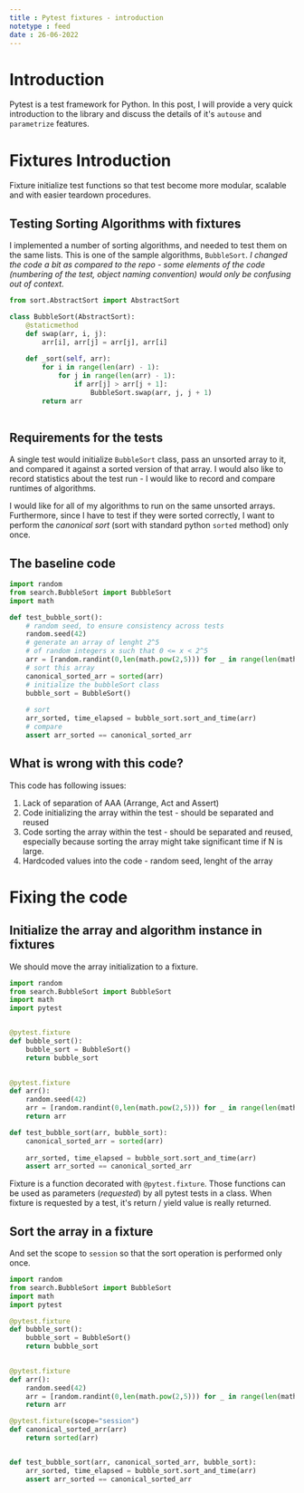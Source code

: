 ```yaml
---
title : Pytest fixtures - introduction
notetype : feed
date : 26-06-2022
---
```


# Introduction

Pytest is a test framework for Python. In this post, I will provide a very quick introduction to the library and discuss the details of it's `autouse` and `parametrize` features.

# Fixtures Introduction
Fixture initialize test functions so that test become more modular, scalable and with easier teardown procedures. 
## Testing Sorting Algorithms with fixtures
I implemented a number of sorting algorithms, and needed to test them on the same lists. This is one of the sample algorithms, `BubbleSort`. _I changed the code a bit as compared to the repo - some elements of the code (numbering of the test, object naming convention) would only be confusing out of context._

```python
from sort.AbstractSort import AbstractSort

class BubbleSort(AbstractSort):  
    @staticmethod  
    def swap(arr, i, j):  
        arr[i], arr[j] = arr[j], arr[i]  
  
    def _sort(self, arr):  
        for i in range(len(arr) - 1):  
            for j in range(len(arr) - 1):  
                if arr[j] > arr[j + 1]:  
                    BubbleSort.swap(arr, j, j + 1)  
        return arr
	
```

## Requirements for the tests
A single test would initialize `BubbleSort` class, pass an unsorted array to it, and compared it against a sorted version of that array. I would also like to record statistics about the test run - I would like to record and compare runtimes of algorithms.

I would like for all of my algorithms to run on the same unsorted arrays. Furthermore, since I have to test if they were sorted correctly, I want to perform the _canonical sort_ (sort with standard python `sorted` method) only once.

## The baseline code
```python
import random
from search.BubbleSort import BubbleSort
import math

def test_bubble_sort():
	# random seed, to ensure consistency across tests
	random.seed(42)
	# generate an array of lenght 2^5 
	# of random integers x such that 0 <= x < 2^5 
	arr = [random.randint(0,len(math.pow(2,5))) for _ in range(len(math.pow(2,5)))]
	# sort this array
	canonical_sorted_arr = sorted(arr)
	# initialize the bubbleSort class
	bubble_sort = BubbleSort()
	
	# sort
    arr_sorted, time_elapsed = bubble_sort.sort_and_time(arr)  
    # compare
	assert arr_sorted == canonical_sorted_arr

```

## What is wrong with this code?
This code has following issues:
1. Lack of separation of AAA (Arrange, Act and Assert)
2. Code initializing the array within the test - should be separated and reused
3. Code sorting the array within the test - should be separated and reused, especially because sorting the array might take significant time if N is large.
4. Hardcoded values into the code - random seed, lenght of the array

# Fixing the code
##  Initialize the array and algorithm instance in fixtures
We should move the array initialization to a fixture.

```python
import random
from search.BubbleSort import BubbleSort
import math
import pytest


@pytest.fixture
def bubble_sort():
	bubble_sort = BubbleSort()
	return bubble_sort

	
@pytest.fixture
def arr():
	random.seed(42)
	arr = [random.randint(0,len(math.pow(2,5))) for _ in range(len(math.pow(2,5)))]
	return arr

def test_bubble_sort(arr, bubble_sort):
	canonical_sorted_arr = sorted(arr)
	
    arr_sorted, time_elapsed = bubble_sort.sort_and_time(arr)  
	assert arr_sorted == canonical_sorted_arr

```

Fixture is a function decorated with `@pytest.fixture`. Those functions can be used as parameters (_requested_) by all pytest tests in a class. When fixture is requested by a test, it's return / yield value is really returned.

##  Sort the array in a fixture
And set the scope to `session` so that the sort operation is performed only once.

```python
import random
from search.BubbleSort import BubbleSort
import math
import pytest

@pytest.fixture
def bubble_sort():
	bubble_sort = BubbleSort()
	return bubble_sort

	
@pytest.fixture
def arr():
	random.seed(42)
	arr = [random.randint(0,len(math.pow(2,5))) for _ in range(len(math.pow(2,5)))]
	return arr

@pytest.fixture(scope="session")
def canonical_sorted_arr(arr)
	return sorted(arr)


def test_bubble_sort(arr, canonical_sorted_arr, bubble_sort):
    arr_sorted, time_elapsed = bubble_sort.sort_and_time(arr)  
	assert arr_sorted == canonical_sorted_arr

```
